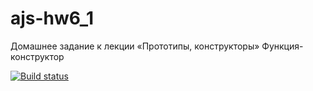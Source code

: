 # ajs-hw6_1
Домашнее задание к лекции «Прототипы, конструкторы» Функция-конструктор

[![Build status](https://ci.appveyor.com/api/projects/status/p4s88co8rfl7km7u/branch/master?svg=true)](https://ci.appveyor.com/project/Mistel-77/ajs-hw6-1/branch/master)
